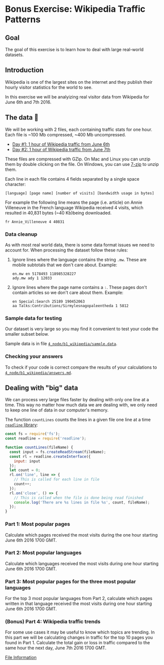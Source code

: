 # Bonus Exercise: Wikipedia Traffic Patterns

## Goal

The goal of this exercise is to learn how to deal with large real-world datasets.

## Introduction

Wikipedia is one of the largest sites on the internet and they publish their
hourly visitor statistics for the world to see.

In this exercise we will be analyizing real visitor data from Wikipedia for
June 6th and 7th 2016.

## The data 📀

We will be working with 2 files, each containing traffic stats for one hour.
Each file is ~100 Mb compressed, ~400 Mb uncompressed.

- [Day #1: 1 hour of Wikipedia traffic from June 6th](https://dumps.wikimedia.org/other/pagecounts-raw/2016/2016-06/pagecounts-20160606-170000.gz)
- [Day #2: 1 hour of Wikipedia traffic from June 7th](https://dumps.wikimedia.org/other/pagecounts-raw/2016/2016-06/pagecounts-20160607-170000.gz)

These files are compressed with GZip. On Mac and Linux you can unzip them
by double clicking on the file. On Windows, you can use [7-zip](http://www.7-zip.org/)
to unzip them.

Each line in each file contains 4 fields separated by a single space character:

```text
[language] [page name] [number of visits] [bandwidth usage in bytes]
```

For example the following line means the page (i.e. article) on Annie Villeneuve
in the French language Wikipedia received 4 visits, which resulted in 40,831
bytes (~40 Kb)being downloaded.

```text
fr Annie_Villeneuve 4 40831
```

### Data cleanup

As with most real world data, there is some data format issues we need to account for. When processing the dataset follow these rules:

1. Ignore lines where the language contains the string `.mw`. These are
  mobile subtotals that we don't care about. Example:

    ```text
    en.mw en 5178493 118985328227
    ady.mw ady 1 12033
    ```

1. Ignore lines where the page name contains a `:`. These pages
  don't contain articles so we don't care about them. Example:

    ```text
    en Special:Search 25189 190452063
    aa Talks:Contributions/Sirmylesnagopaleentheda 1 5812
    ```

### Sample data for testing

Our dataset is very large so you may find it convenient to test your
code the smaller subset below.

Sample data is in file [`4_node/b1_wikipedia/sample.data`](sample.data).

### Checking your answers

To check if your code is correct compare the results of your calculations to
[`4_node/b1_wikipedia/answers.md`](answers.md).

## Dealing with "big" data

We can process very large files faster by dealing with only one line at a time.
This way no matter how much data we are dealing with, we only need to keep one
line of data in our computer's memory.

The function `countLines` counts the lines in a given file one line at a time
[`readline` library](https://nodejs.org/api/readline.html):

```javascript
const fs = require('fs');
const readline = require('readline');

function countLines(fileName) {
  const input = fs.createReadStream(fileName);
  const rl = readline.createInterface({
    input: input
  });
  let count = 0;
  rl.on('line', line => {
    // This is called for each line in file
    count++;
  });
  rl.on('close', () => {
    // This is called when the file is done being read finished
    console.log('There are %s lines in file %s', count, fileName);
  });
}
```

### Part 1: Most popular pages

Calculate which pages received the most visits during the one hour starting June 6th
2016 1700 GMT.

### Part 2: Most popular languages

Calculate which languages received the most visits during one hour starting June
6th 2016 1700 GMT.

### Part 3: Most popular pages for the three most popular languages

For the top 3 most popular languages from Part 2, calculate which pages
written in that language received the most visits during one hour starting June
6th 2016 1700 GMT.

### (Bonus) Part 4: Wikipedia traffic trends

For some use cases it may be useful to know which topics are trending. In this part we will be calculating changes in traffic for the top 10 pages you found in Part 1. Calculate the total gain or loss in traffic compared to the same hour the next day, June 7th 2016 1700
GMT.

[File Information](https://wikitech.wikimedia.org/wiki/Analytics/Data/Pagecounts-raw)

